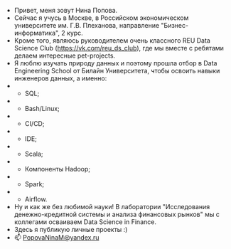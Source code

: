 - Привет, меня зовут Нина Попова. 
- Сейчас я учусь в Москве, в Российском экономическом университете им. Г.В. Плеханова, направление "Бизнес-информатика", 2 курс. 
- Кроме того, являюсь руководителем очень классного REU Data Science Club (https://vk.com/reu_ds_club), где мы вместе с ребятами делаем интересные pet-projects. 
- Я люблю изучать природу данных и поэтому прошла отбор в Data Engineering School от Билайн Университета, чтобы освоить навыки инженеров данных, а именно:
-   * SQL;
-   * Bash/Linux;
-   * CI/CD;
-   * IDE;
-   * Scala;
-   * Компоненты Hadoop;
-   * Spark;
-   * Airflow.
- Ну и как же без любимой науки! В лаборатории "Исследования денежно-кредитной системы и анализа финансовых рынков" мы с коллегами осваиваем Data Science in Finance.
- Здесь я публикую личные проекты :)
- 📫 PopovaNinaM@yandex.ru


